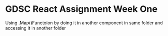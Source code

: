 # GDSC React Assignment Week One

Using .Map()Functoion by doing it in another component in same folder and accessing it in another folder</br>
